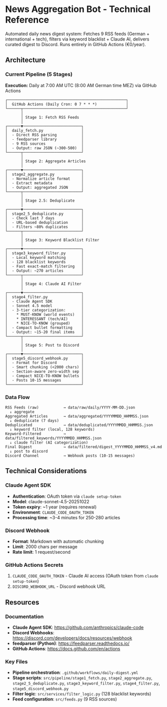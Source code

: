 # News Aggregation Bot - Technical Reference

Automated daily news digest system: Fetches 9 RSS feeds (German + international + tech), filters via keyword blacklist + Claude AI, delivers curated digest to Discord. Runs entirely in GitHub Actions (€0/year).

## Architecture

### Current Pipeline (5 Stages)

**Execution:** Daily at 7:00 AM UTC (8:00 AM German time MEZ) via GitHub Actions

```
┌─────────────────────────────────────────────────────┐
│  GitHub Actions (Daily Cron: 0 7 * * *)             │
└──────┬──────────────────────────────────────────────┘
       │
       │ Stage 1: Fetch RSS Feeds
       │
┌──────▼──────────────────────────┐
│  daily_fetch.py                 │
│  - Direct RSS parsing           │
│  - feedparser library           │
│  - 9 RSS sources                │
│  - Output: raw JSON (~300-500)  │
└──────┬──────────────────────────┘
       │
       │ Stage 2: Aggregate Articles
       │
┌──────▼──────────────────────────┐
│  stage2_aggregate.py            │
│  - Normalize article format     │
│  - Extract metadata             │
│  - Output: aggregated JSON      │
└──────┬──────────────────────────┘
       │
       │ Stage 2.5: Deduplicate
       │
┌──────▼──────────────────────────┐
│  stage2_5_deduplicate.py        │
│  - Check last 7 days            │
│  - URL-based deduplication      │
│  - Filters ~80% duplicates      │
└──────┬──────────────────────────┘
       │
       │ Stage 3: Keyword Blacklist Filter
       │
┌──────▼──────────────────────────┐
│  stage3_keyword_filter.py       │
│  - Local keyword matching       │
│  - 128 blacklist keywords       │
│  - Fast exact-match filtering   │
│  - Output: ~270 articles        │
└──────┬──────────────────────────┘
       │
       │ Stage 4: Claude AI Filter
       │
┌──────▼──────────────────────────┐
│  stage4_filter.py               │
│  - Claude Agent SDK             │
│  - Sonnet 4.5 model             │
│  - 3-tier categorization:       │
│    * MUST-KNOW (world events)   │
│    * INTERESSANT (tech/AI)      │
│    * NICE-TO-KNOW (grouped)     │
│  - Compact bullet formatting    │
│  - Output: ~15-20 final items   │
└──────┬──────────────────────────┘
       │
       │ Stage 5: Post to Discord
       │
┌──────▼──────────────────────────┐
│  stage5_discord_webhook.py      │
│  - Format for Discord           │
│  - Smart chunking (<2000 chars) │
│  - Section-aware zero-width sep │
│  - Compact NICE-TO-KNOW bullets │
│  - Posts 10-15 messages         │
└─────────────────────────────────┘
```

### Data Flow

```
RSS Feeds (raw)           → data/raw/daily/YYYY-MM-DD.json
  ↓ aggregate
Aggregated Articles       → data/aggregated/YYYYMMDD_HHMMSS.json
  ↓ deduplicate (7 days)
Deduplicated              → data/deduplicated/YYYYMMDD_HHMMSS.json
  ↓ keyword filter (local, 128 keywords)
Keyword-Filtered          → data/filtered_keywords/YYYYMMDD_HHMMSS.json
  ↓ claude filter (AI categorization)
Final Digest              → data/filtered/digest_YYYYMMDD_HHMMSS_v4.md
  ↓ post to discord
Discord Channel           → Webhook posts (10-15 messages)
```

## Technical Considerations

### Claude Agent SDK
- **Authentication**: OAuth token via `claude setup-token`
- **Model**: claude-sonnet-4.5-20251022
- **Token expiry**: ~1 year (requires renewal)
- **Environment**: `CLAUDE_CODE_OAUTH_TOKEN`
- **Processing time**: ~3-4 minutes for 250-280 articles

### Discord Webhook
- **Format**: Markdown with automatic chunking
- **Limit**: 2000 chars per message
- **Rate limit**: 1 request/second

### GitHub Actions Secrets
1. `CLAUDE_CODE_OAUTH_TOKEN` - Claude AI access (OAuth token from `claude setup-token`)
2. `DISCORD_WEBHOOK_URL` - Discord webhook URL

## Resources

### Documentation
- **Claude Agent SDK**: https://github.com/anthropics/claude-code
- **Discord Webhooks**: https://discord.com/developers/docs/resources/webhook
- **feedparser (Python)**: https://feedparser.readthedocs.io/
- **GitHub Actions**: https://docs.github.com/en/actions

### Key Files
- **Pipeline orchestration**: `.github/workflows/daily-digest.yml`
- **Stage scripts**: `src/pipeline/stage1_fetch.py`, `stage2_aggregate.py`, `stage2_5_deduplicate.py`, `stage3_keyword_filter.py`, `stage4_filter.py`, `stage5_discord_webhook.py`
- **Filter logic**: `src/services/filter_logic.py` (128 blacklist keywords)
- **Feed configuration**: `src/feeds.py` (9 RSS sources)
